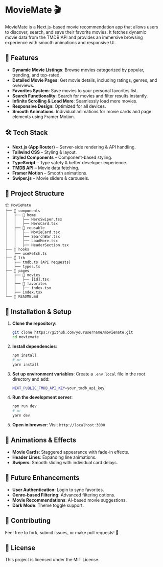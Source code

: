 # MovieMate 🎬

MovieMate is a Next.js-based movie recommendation app that allows users to discover, search, and save their favorite movies. It fetches dynamic movie data from the TMDB API and provides an immersive browsing experience with smooth animations and responsive UI.

## 🚀 Features

- **Dynamic Movie Listings**: Browse movies categorized by popular, trending, and top-rated.
- **Detailed Movie Pages**: Get movie details, including ratings, genres, and overviews.
- **Favorites System**: Save movies to your personal favorites list.
- **Search Functionality**: Search for movies and filter results instantly.
- **Infinite Scrolling & Load More**: Seamlessly load more movies.
- **Responsive Design**: Optimized for all devices.
- **Smooth Animations**: Individual animations for movie cards and page elements using Framer Motion.

## 🛠️ Tech Stack

- **Next.js (App Router)** – Server-side rendering & API handling.
- **Tailwind CSS** – Styling & layout.
- **Styled Components** – Component-based styling.
- **TypeScript** – Type safety & better developer experience.
- **TMDB API** – Movie data fetching.
- **Framer Motion** – Smooth animations.
- **Swiper.js** – Movie sliders & carousels.

## 📂 Project Structure

```
📦 MovieMate
├── 📂 components
│   ├── 📂 home
│   │   ├── HeroSwiper.tsx
│   │   ├── HeroCard.tsx
│   ├── 📂 reusable
│   │   ├── MovieCard.tsx
│   │   ├── SearchBar.tsx
│   │   ├── LoadMore.tsx
│   │   ├── HeaderSection.tsx
├── 📂 hooks
│   ├── useFetch.ts
├── 📂 lib
│   ├── tmdb.ts (API requests)
│   ├── types.ts
├── 📂 pages
│   ├── 📂 movies
│   │   ├── [id].tsx
│   ├── 📂 favorites
│   │   ├── index.tsx
│   ├── index.tsx
└── 📜 README.md
```

## 🔧 Installation & Setup

1. **Clone the repository**:
   ```sh
   git clone https://github.com/yourusername/moviemate.git
   cd moviemate
   ```
2. **Install dependencies**:
   ```sh
   npm install
   # or
   yarn install
   ```
3. **Set up environment variables**:
   Create a `.env.local` file in the root directory and add:
   ```sh
   NEXT_PUBLIC_TMDB_API_KEY=your_tmdb_api_key
   ```
4. **Run the development server**:
   ```sh
   npm run dev
   # or
   yarn dev
   ```
5. **Open in browser**:
   Visit `http://localhost:3000`

## 🎨 Animations & Effects

- **Movie Cards**: Staggered appearance with fade-in effects.
- **Header Lines**: Expanding line animations.
- **Swipers**: Smooth sliding with individual card delays.

## 📌 Future Enhancements

- **User Authentication**: Login to sync favorites.
- **Genre-based Filtering**: Advanced filtering options.
- **Movie Recommendations**: AI-based movie suggestions.
- **Dark Mode**: Theme toggle support.

## 🤝 Contributing

Feel free to fork, submit issues, or make pull requests! 🚀

## 📜 License

This project is licensed under the MIT License.
